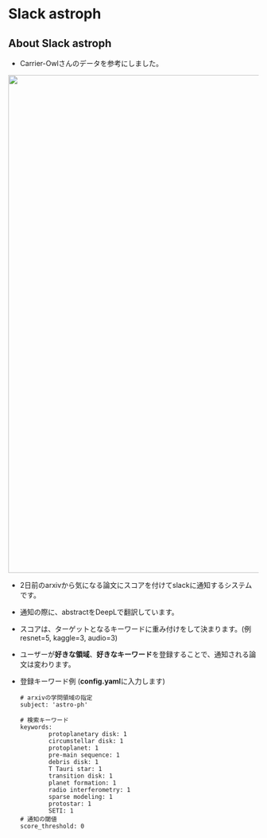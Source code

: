 # Slack astroph
## About Slack astroph
- Carrier-Owlさんのデータを参考にしました。
<img src='./data/images/system.png' width='1000'>

- 2日前のarxivから気になる論文にスコアを付けてslackに通知するシステムです。  
- 通知の際に、abstractをDeepLで翻訳しています。  
- スコアは、ターゲットとなるキーワードに重み付けをして決まります。(例 resnet=5, kaggle=3, audio=3)    
- ユーザーが**好きな領域**、**好きなキーワード**を登録することで、通知される論文は変わります。

- 登録キーワード例 (**config.yaml**に入力します)
    ```
    # arxivの学問領域の指定
    subject: 'astro-ph'

    # 検索キーワード
    keywords:
            protoplanetary disk: 1
            circumstellar disk: 1
            protoplanet: 1
            pre-main sequence: 1
            debris disk: 1
            T Tauri star: 1
            transition disk: 1
            planet formation: 1
            radio interferometry: 1
            sparse modeling: 1
            protostar: 1
            SETI: 1
    # 通知の閾値
    score_threshold: 0

    ```

